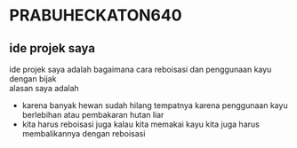 # PRABUHECKATON640
## ide projek saya
ide projek saya adalah bagaimana cara reboisasi dan penggunaan kayu dengan bijak <br>
alasan saya adalah <br>
- karena banyak hewan sudah hilang tempatnya karena penggunaan kayu berlebihan atau pembakaran hutan liar
- kita harus reboisasi juga kalau kita memakai kayu kita juga harus membalikannya dengan reboisasi

